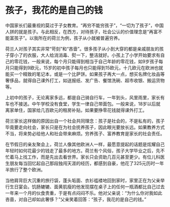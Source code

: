 # 孩子，我花的是自己的钱

中国家长们最重视的莫过于子女教育。“再穷不能穷孩子”，“一切为了孩子”，中国人拼的就是孩子。与此相反，在西方，对待孩子，社会公认的价值理念是“再富不能富孩子”。以我所在的荷兰为例，孩子从小就被普遍穷养。 

荷兰人对孩子其实非常“苛刻”和“吝啬”。很多孩子从小到大穿的都是亲戚朋友的孩子穿小了的衣服，大人给消消毒、熨一下，整洁就好。小孩上了小学开始要求有自己的零花钱，一般来说，每个月只能得到相当于自己年龄的零花钱，如9岁孩子每月只能得到9欧元，15岁的初中孩子每月也只能得到15欧元，十几欧元在欧洲也就能买一个精致的笔记本，或是一个比萨饼。如果孩子再大一点，想买名牌化妆品等奢侈品，就得自己课外打工，如送报纸、发广告、餐馆洗碗、超市收银、搬运货物等。 

上初中的孩子，无论离家多远，都是自己骑自行车，一年到头，风里雨里，家长有车也不接送。中午学校没有食堂，学生一律自己带面包。一般来说，18岁以后就离家单住，国家给几百欧元的租房补贴，如果要挣零花钱就得课外打工。 

荷兰家长这样做的原因出自一个社会共同理念：孩子是社会的，不是私有的，孩子毕竟要走向社会，家长只是在为社会抚养孩子，因此眼光要放长远。如果教养方式不当，将来势必给他人和社会带来麻烦。穷养孩子、富养教育是家长的社会责任。 

在节假日的亲友聚会上，荷兰人像其他欧洲人一样，最愿意提起的话题是炫耀自己年轻时如何花最少的钱走了最多的地方。荷兰有个风俗，孩子大学毕业之后，先不忙着马上找工作，而是先出去看世界。家长只会资助几百元甚至更少。有位儿科医生朋友每当回忆起自己那段独闯天涯的经历，都感到自豪，他花了325元历时一年半旅行了整个欧洲。 

当他肩背巨大沉重的旅行袋，蓬头垢面、衣衫褴褛地回到家时，家里正在为父亲举行生日宴会。饥肠辘辘、面黄肌瘦的他发现摆在桌子上的任何一瓶酒都比自己过去一年来一个月的伙食贵重，于是有点闷闷不乐。他对父亲说：“为什么你对我如此吝啬，对自己却如此奢侈？”父亲笑着回答：“孩子，我花的是自己的钱。”
